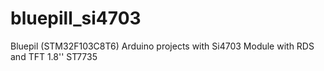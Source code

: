 # bluepill_si4703
Bluepil (STM32F103C8T6) Arduino projects with Si4703 Module with RDS and TFT 1.8'' ST7735

